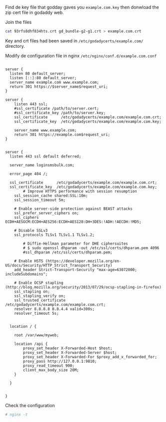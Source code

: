 <!-- TITLE: Godaddy SSL Certs with NGINX -->

Find de key file that godday gaves you `example.com.key` then donwload the zip cert file in godaddy web.

Join the files
```sh
cat 93rfs8dhf834hts.crt gd_bundle-g2-g1.crt > example.com.crt
```

Key and crt files had been saved in `/etc/godadycerts/example.com/` directory.


Modify de configuration file in nginx  `/etc/nginx/conf.d/example.com.conf`


```text

server {
  listen 80 default_server;
  listen [::]:80 default_server;
  server_name example.com www.example.com;
  return 301 https://$server_name$request_uri;
}

server {
    listen 443 ssl;
    #ssl_certificate /path/to/server.cert;
    #ssl_certificate_key /path/to/server.key;
    ssl_certificate      /etc/godadycerts/example.com/example.com.crt;
    ssl_certificate_key  /etc/godadycerts/example.com/example.com.key;

    server_name www.example.com;
    return 301 https://example.com$request_uri;
}


server {
  listen 443 ssl default deferred;

  server_name loginsmsbulk.com;

  error_page 404 /;

  ssl_certificate      /etc/godadycerts/example.com/example.com.crt;
  ssl_certificate_key  /etc/godadycerts/example.com/example.com.key;
    	# Improve HTTPS performance with session resumption
  	ssl_session_cache shared:SSL:10m;
  	ssl_session_timeout 5m;

	# Enable server-side protection against BEAST attacks
  	ssl_prefer_server_ciphers on;
	ssl_ciphers ECDH+AESGCM:ECDH+AES256:ECDH+AES128:DH+3DES:!ADH:!AECDH:!MD5;
  		
  	# Disable SSLv3
  	ssl_protocols TLSv1 TLSv1.1 TLSv1.2;

    	# Diffie-Hellman parameter for DHE ciphersuites
        # $ sudo openssl dhparam -out /etc/ssl/certs/dhparam.pem 4096
    	#ssl_dhparam /etc/ssl/certs/dhparam.pem;

	# Enable HSTS (https://developer.mozilla.org/en-US/docs/Security/HTTP_Strict_Transport_Security)
	add_header Strict-Transport-Security "max-age=63072000; includeSubdomains";  

  	# Enable OCSP stapling (http://blog.mozilla.org/security/2013/07/29/ocsp-stapling-in-firefox)
  	ssl_stapling on;
  	ssl_stapling_verify on;
  	ssl_trusted_certificate /etc/godadycerts/example.com/example.com.crt;
  	resolver 8.8.8.8 8.8.4.4 valid=300s;
  	resolver_timeout 5s;


  location / {
	
    root /var/www/myweb;

    location /api {
        proxy_set_header X-Forwarded-Host $host;
        proxy_set_header X-Forwarded-Server $host;
        proxy_set_header X-Forwarded-For $proxy_add_x_forwarded_for;
        proxy_pass http://127.0.0.1:9810;
        proxy_read_timeout 900;
        client_max_body_size 20M;
    }

  }


}

```

Check the configuration


```sh
# nginx -t
```





